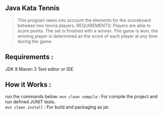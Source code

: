 ## Java Kata Tennis
> This program takes into account the elements for the scoreboard between two tennis players.
  REQUIREMENTS:
  Players are able to score points.
  The set is finished with a winner.
  The game is won, the winning player is determined as the score of each player at any time during the game.

## Requirements :
JDK 8
Maven 3
Text editor or IDE
## How it Works :
run the commands below:
 `mvn clean compile` : For compile the project and run defined JUNIT tests.  
 `mvn clean install` : For build and packaging as jar.
